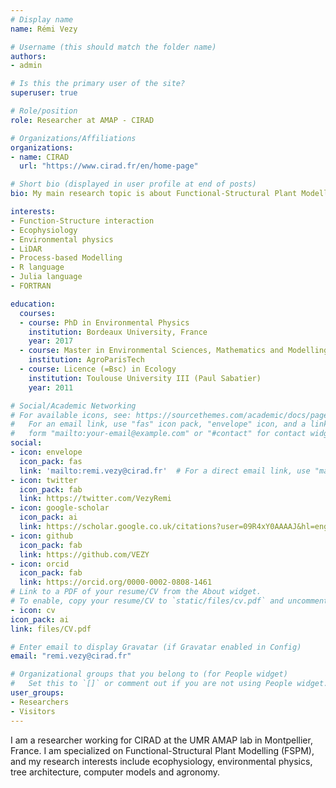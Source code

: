 ```yaml
---
# Display name
name: Rémi Vezy

# Username (this should match the folder name)
authors:
- admin

# Is this the primary user of the site?
superuser: true

# Role/position
role: Researcher at AMAP - CIRAD

# Organizations/Affiliations
organizations:
- name: CIRAD
  url: "https://www.cirad.fr/en/home-page"

# Short bio (displayed in user profile at end of posts)
bio: My main research topic is about Functional-Structural Plant Modelling (FSPM).

interests:
- Function-Structure interaction
- Ecophysiology
- Environmental physics
- LiDAR
- Process-based Modelling
- R language
- Julia language
- FORTRAN

education:
  courses:
  - course: PhD in Environmental Physics
    institution: Bordeaux University, France
    year: 2017
  - course: Master in Environmental Sciences, Mathematics and Modelling
    institution: AgroParisTech
  - course: Licence (=Bsc) in Ecology
    institution: Toulouse University III (Paul Sabatier)
    year: 2011

# Social/Academic Networking
# For available icons, see: https://sourcethemes.com/academic/docs/page-builder/#icons
#   For an email link, use "fas" icon pack, "envelope" icon, and a link in the
#   form "mailto:your-email@example.com" or "#contact" for contact widget.
social:
- icon: envelope
  icon_pack: fas
  link: 'mailto:remi.vezy@cirad.fr'  # For a direct email link, use "mailto:test@example.org".
- icon: twitter
  icon_pack: fab
  link: https://twitter.com/VezyRemi
- icon: google-scholar
  icon_pack: ai
  link: https://scholar.google.co.uk/citations?user=09R4xY0AAAAJ&hl=eng
- icon: github
  icon_pack: fab
  link: https://github.com/VEZY
- icon: orcid
  icon_pack: fab
  link: https://orcid.org/0000-0002-0808-1461
# Link to a PDF of your resume/CV from the About widget.
# To enable, copy your resume/CV to `static/files/cv.pdf` and uncomment the lines below.
- icon: cv
icon_pack: ai
link: files/CV.pdf

# Enter email to display Gravatar (if Gravatar enabled in Config)
email: "remi.vezy@cirad.fr"

# Organizational groups that you belong to (for People widget)
#   Set this to `[]` or comment out if you are not using People widget.
user_groups:
- Researchers
- Visitors
---
```


I am a researcher working for CIRAD at the UMR AMAP lab in Montpellier, France. I am specialized on Functional-Structural Plant Modelling (FSPM), and my research interests include ecophysiology, environmental physics, tree architecture, computer models and agronomy.
